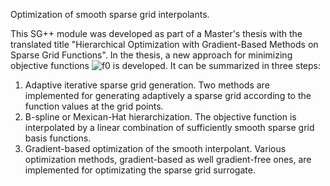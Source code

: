 Optimization of smooth sparse grid interpolants.

This SG++ module was developed as part of a Master's thesis with the translated title
"Hierarchical Optimization with Gradient-Based Methods on Sparse Grid Functions".
In the thesis, a new approach for minimizing objective functions
![f0] is developed.
It can be summarized in three steps:
1. Adaptive iterative sparse grid generation. Two methods are implemented for generating
adaptively a sparse grid according to the function values at the grid points.
2. B-spline or Mexican-Hat hierarchization. The objective function is interpolated by a
linear combination of sufficiently smooth sparse grid basis functions.
3. Gradient-based optimization of the smooth interpolant. Various optimization methods,
gradient-based as well gradient-free ones, are implemented for optimizating the sparse grid
surrogate.


[f0]: http://chart.apis.google.com/chart?cht=tx&chl=f%5Ccolon%20%5B0%2C%201%5D%5Ed%20%5Cto%20%5Cmathbb%7BR%7D